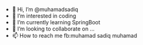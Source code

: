 - 👋 Hi, I’m @muhamadsadiq
- 👀 I’m interested in coding
- 🌱 I’m currently learning SpringBoot 
- 💞️ I’m looking to collaborate on ...
- 📫 How to reach me fb:muhamad sadiq muhamad

<!---
muhamadsadiq/muhamadsadiq is a ✨ special ✨ repository because its `README.md` (this file) appears on your GitHub profile.
You can click the Preview link to take a look at your changes.
--->
